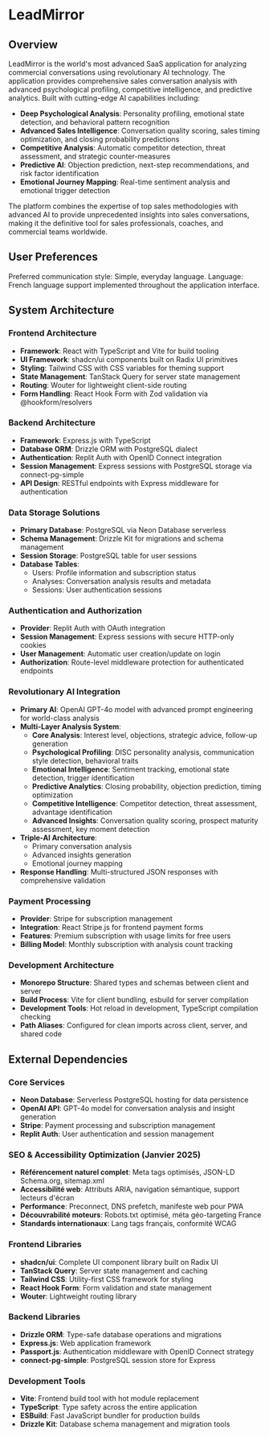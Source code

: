 # LeadMirror

## Overview

LeadMirror is the world's most advanced SaaS application for analyzing commercial conversations using revolutionary AI technology. The application provides comprehensive sales conversation analysis with advanced psychological profiling, competitive intelligence, and predictive analytics. Built with cutting-edge AI capabilities including:

- **Deep Psychological Analysis**: Personality profiling, emotional state detection, and behavioral pattern recognition
- **Advanced Sales Intelligence**: Conversation quality scoring, sales timing optimization, and closing probability predictions
- **Competitive Analysis**: Automatic competitor detection, threat assessment, and strategic counter-measures
- **Predictive AI**: Objection prediction, next-step recommendations, and risk factor identification
- **Emotional Journey Mapping**: Real-time sentiment analysis and emotional trigger detection

The platform combines the expertise of top sales methodologies with advanced AI to provide unprecedented insights into sales conversations, making it the definitive tool for sales professionals, coaches, and commercial teams worldwide.

## User Preferences

Preferred communication style: Simple, everyday language.
Language: French language support implemented throughout the application interface.

## System Architecture

### Frontend Architecture
- **Framework**: React with TypeScript and Vite for build tooling
- **UI Framework**: shadcn/ui components built on Radix UI primitives
- **Styling**: Tailwind CSS with CSS variables for theming support
- **State Management**: TanStack Query for server state management
- **Routing**: Wouter for lightweight client-side routing
- **Form Handling**: React Hook Form with Zod validation via @hookform/resolvers

### Backend Architecture
- **Framework**: Express.js with TypeScript
- **Database ORM**: Drizzle ORM with PostgreSQL dialect
- **Authentication**: Replit Auth with OpenID Connect integration
- **Session Management**: Express sessions with PostgreSQL storage via connect-pg-simple
- **API Design**: RESTful endpoints with Express middleware for authentication

### Data Storage Solutions
- **Primary Database**: PostgreSQL via Neon Database serverless
- **Schema Management**: Drizzle Kit for migrations and schema management
- **Session Storage**: PostgreSQL table for user sessions
- **Database Tables**:
  - Users: Profile information and subscription status
  - Analyses: Conversation analysis results and metadata
  - Sessions: User authentication sessions

### Authentication and Authorization
- **Provider**: Replit Auth with OAuth integration
- **Session Management**: Express sessions with secure HTTP-only cookies
- **User Management**: Automatic user creation/update on login
- **Authorization**: Route-level middleware protection for authenticated endpoints

### Revolutionary AI Integration
- **Primary AI**: OpenAI GPT-4o model with advanced prompt engineering for world-class analysis
- **Multi-Layer Analysis System**:
  - **Core Analysis**: Interest level, objections, strategic advice, follow-up generation
  - **Psychological Profiling**: DISC personality analysis, communication style detection, behavioral traits
  - **Emotional Intelligence**: Sentiment tracking, emotional state detection, trigger identification
  - **Predictive Analytics**: Closing probability, objection prediction, timing optimization
  - **Competitive Intelligence**: Competitor detection, threat assessment, advantage identification
  - **Advanced Insights**: Conversation quality scoring, prospect maturity assessment, key moment detection
- **Triple-AI Architecture**: 
  - Primary conversation analysis
  - Advanced insights generation
  - Emotional journey mapping
- **Response Handling**: Multi-structured JSON responses with comprehensive validation

### Payment Processing
- **Provider**: Stripe for subscription management
- **Integration**: React Stripe.js for frontend payment forms
- **Features**: Premium subscription with usage limits for free users
- **Billing Model**: Monthly subscription with analysis count tracking

### Development Architecture
- **Monorepo Structure**: Shared types and schemas between client and server
- **Build Process**: Vite for client bundling, esbuild for server compilation
- **Development Tools**: Hot reload in development, TypeScript compilation checking
- **Path Aliases**: Configured for clean imports across client, server, and shared code

## External Dependencies

### Core Services
- **Neon Database**: Serverless PostgreSQL hosting for data persistence
- **OpenAI API**: GPT-4o model for conversation analysis and insight generation
- **Stripe**: Payment processing and subscription management
- **Replit Auth**: User authentication and session management

### SEO & Accessibility Optimization (Janvier 2025)
- **Référencement naturel complet**: Meta tags optimisés, JSON-LD Schema.org, sitemap.xml
- **Accessibilité web**: Attributs ARIA, navigation sémantique, support lecteurs d'écran
- **Performance**: Preconnect, DNS prefetch, manifeste web pour PWA
- **Découvrabilité moteurs**: Robots.txt optimisé, méta géo-targeting France
- **Standards internationaux**: Lang tags français, conformité WCAG

### Frontend Libraries
- **shadcn/ui**: Complete UI component library built on Radix UI
- **TanStack Query**: Server state management and caching
- **Tailwind CSS**: Utility-first CSS framework for styling
- **React Hook Form**: Form validation and state management
- **Wouter**: Lightweight routing library

### Backend Libraries
- **Drizzle ORM**: Type-safe database operations and migrations
- **Express.js**: Web application framework
- **Passport.js**: Authentication middleware with OpenID Connect strategy
- **connect-pg-simple**: PostgreSQL session store for Express

### Development Tools
- **Vite**: Frontend build tool with hot module replacement
- **TypeScript**: Type safety across the entire application
- **ESBuild**: Fast JavaScript bundler for production builds
- **Drizzle Kit**: Database schema management and migration tools